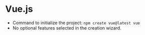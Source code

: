 Vue.js
======

* Command to initialize the project: `npm create vue@latest vue`
* No optional features selected in the creation wizard.
